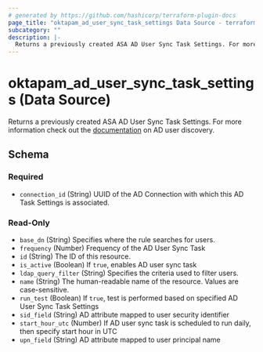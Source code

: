```yaml
---
# generated by https://github.com/hashicorp/terraform-plugin-docs
page_title: "oktapam_ad_user_sync_task_settings Data Source - terraform-provider-oktapam"
subcategory: ""
description: |-
  Returns a previously created ASA AD User Sync Task Settings. For more information check out the documentation https://help.okta.com/asa/en-us/Content/Topics/Adv_Server_Access/docs/ad-user-sync.htm on AD user discovery.
---
```


# oktapam_ad_user_sync_task_settings (Data Source)

Returns a previously created ASA AD User Sync Task Settings. For more information check out the [documentation](https://help.okta.com/asa/en-us/Content/Topics/Adv_Server_Access/docs/ad-user-sync.htm) on AD user discovery.



<!-- schema generated by tfplugindocs -->
## Schema

### Required

- `connection_id` (String) UUID of the AD Connection with which this AD Task Settings is associated.

### Read-Only

- `base_dn` (String) Specifies where the rule searches for users.
- `frequency` (Number) Frequency of the AD User Sync Task
- `id` (String) The ID of this resource.
- `is_active` (Boolean) If `true`, enables AD user sync task
- `ldap_query_filter` (String) Specifies the criteria used to filter users.
- `name` (String) The human-readable name of the resource. Values are case-sensitive.
- `run_test` (Boolean) If `true`, test is performed based on specified AD User Sync Task Settings
- `sid_field` (String) AD attribute mapped to user security identifier
- `start_hour_utc` (Number) If AD user sync task is scheduled to run daily, then specify start hour in UTC
- `upn_field` (String) AD attribute mapped to user principal name


